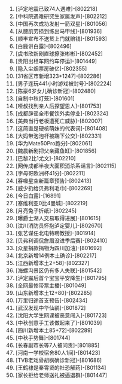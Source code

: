 
1. [泸定地震已致74人遇难]-[802218]
1. [中科院遇难研究生家属发声]-[802212]
1. [中国再次成功发射一箭双星]-[801056]
1. [从腰肌劳损到练出马甲线]-[801936]
1. [顺丰宣布不送货上门就赔钱]-[801593]
1. [白鹿讲白露]-[802496]
1. [虞书欣新剧直球撩张彬彬]-[802452]
1. [贵阳出租车网约车停运]-[801449]
1. [隐入尘烟票房破亿]-[802355]
1. [31省区市新增323+1247]-[802286]
1. [男子连玩441小时游戏被封号]-[802224]
1. [陈豪6岁女儿确诊新冠]-[802480]
1. [自制中秋灯笼]-[801601]
1. [哑叔找到亲人后探望恩人]-[801753]
1. [成都辟谣全市餐饮外卖停业]-[802324]
1. [美典当行老板遭死亡威胁]-[802007]
1. [这简直是硬核萌妹的代表词]-[801408]
1. [大妈带泡泡杆被踹下公交]-[802331]
1. [华为Mate50Pro跑分]-[802061]
1. [魏晨新剧把父亲藏鱼缸]-[801856]
1. [巴黎2比1尤文]-[802210]
1. [网传成都半夜大面积消杀系谣言]-[802115]
1. [字母哥欧洲杯41分]-[802211]
1. [吞噬星空新篇章预告]-[802413]
1. [威少扔给贝弗利毛巾]-[802269]
1. [今日白露]-[16891]
1. [塞维利亚0比4曼城]-[802219]
1. [月亮兔子折纸]-[802245]
1. [曝爵士湖人交易取得进展]-[801615]
1. [汶川消防员怀抱泸定婴儿]-[802670]
1. [张艺谋任北电特聘教授]-[801914]
1. [贝弗利调侃詹眉没进季后赛]-[802410]
1. [众星捐款捐物为四川加油]-[801692]
1. [北京新增14例本土确诊]-[802217]
1. [江西新增本土2+58]-[802327]
1. [海螺沟景区仍有多人失联]-[801542]
1. [泸定震后首个宝宝平安降生]-[801795]
1. [全网最惨带票主播]-[801049]
1. [山东新增本土12+80]-[802285]
1. [万里归途首支预告]-[802434]
1. [武汉发现中华仙鹟]-[801872]
1. [沈阳大学生网课被恶意闯入]-[801723]
1. [中秋创意手工该做起来了]-[801039]
1. [四川新增本土85+72]-[802289]
1. [中秋手势舞]-[801744]
1. [长春副市长等7人被问责]-[801885]
1. [河南一学校宿舍80人1间]-[801423]
1. [TVB老戏骨胡枫确诊新冠]-[801686]
1. [王鹤棣是秦霄贤的社恐解药]-[801134]
1. [家长拒给老师送礼被逼退群]-[801447]